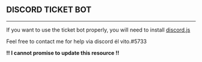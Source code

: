 ## **DISCORD TICKET BOT**
------------
If you want to use the ticket bot properly, you will need to install [discord.js][1]

Feel free to contact me for help via discord él vito.#5733

**!! I cannot promise to update this resource !!**

[1]: https://discord.js.org/ "discord.js"
